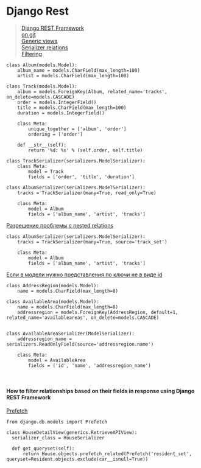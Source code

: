 # Django Rest
> [Django REST Framework](https://www.youtube.com/watch?v=i-uvtDKeFgE&list=PLA0M1Bcd0w8xZA3Kl1fYmOH_MfLpiYMRs)
<br>[on git](https://github.com/selfedu-rus/rest-framework)
<br>[Generic views](https://www.django-rest-framework.org/api-guide/generic-views/)
<br>[Serializer relations](https://www.django-rest-framework.org/api-guide/relations/)
<br>[Filtering](http://www.tomchristie.com/rest-framework-2-docs/api-guide/filtering)
```commandline
class Album(models.Model):
    album_name = models.CharField(max_length=100)
    artist = models.CharField(max_length=100)

class Track(models.Model):
    album = models.ForeignKey(Album, related_name='tracks', on_delete=models.CASCADE)
    order = models.IntegerField()
    title = models.CharField(max_length=100)
    duration = models.IntegerField()

    class Meta:
        unique_together = ['album', 'order']
        ordering = ['order']

    def __str__(self):
        return '%d: %s' % (self.order, self.title)
```

```commandline
class TrackSerializer(serializers.ModelSerializer):
    class Meta:
        model = Track
        fields = ['order', 'title', 'duration']

class AlbumSerializer(serializers.ModelSerializer):
    tracks = TrackSerializer(many=True, read_only=True)

    class Meta:
        model = Album
        fields = ['album_name', 'artist', 'tracks']
```


[Разрешение проблемы с nested relations](https://stackoverflow.com/questions/59732768/django-rest-nested-relationship-is-not-working)

```commandline
class AlbumSerializer(serializers.ModelSerializer):
    tracks = TrackSerializer(many=True, source='track_set')

    class Meta:
        model = Album
        fields = ['album_name', 'artist', 'tracks']
```

[Если в модели нужно представления по ключи не в виде id](https://stackoverflow.com/questions/47265385/how-can-the-foreign-field-shows-the-name-instead-of-its-id)
```commandline
class AddressRegion(models.Model):
    name = models.CharField(max_length=8)

class AvailableArea(models.Model):
    name = models.CharField(max_length=8)
    addressregion = models.ForeignKey(AddressRegion, default=1, related_name='availableareas', on_delete=models.CASCADE)


class AvailableAreaSerializer(ModelSerializer):
    addressregion_name = serializers.ReadOnlyField(source='addressregion.name')

    class Meta:
        model = AvailableArea
        fields = ('id', 'name', 'addressregion_name')
```
<br>

#### How to filter relationships based on their fields in response using Django REST Framework
[Prefetch](https://docs.djangoproject.com/en/3.0/ref/models/querysets/#django.db.models.Prefetch)
```commandline
from django.db.models import Prefetch

class HouseDetailView(generics.RetrieveAPIView):
  serializer_class = HouseSerializer

  def get_queryset(self):
      return House.objects.prefetch_related(Prefetch('resident_set', queryset=Resident.objects.exclude(car__isnull=True))
```